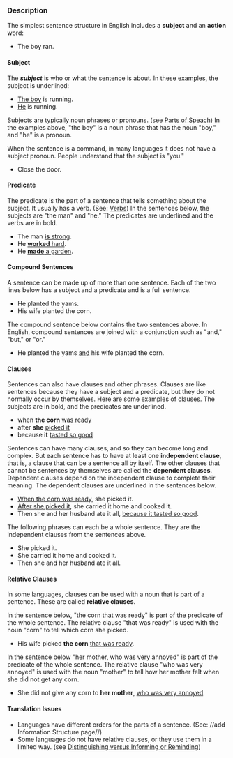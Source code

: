 


### Description 

The simplest sentence structure in English includes a **subject** and an **action** word: 

* The boy ran.

#### Subject 

The ***subject*** is who or what the sentence is about. In these examples, the subject is underlined: 

* <u>The boy</u> is running.
* <u>He</u> is running.

Subjects are typically noun phrases or pronouns. (see [Parts of Speach](figs-partsofspeech)) In the examples above, "the boy" is a noun phrase that has the noun "boy," and "he" is a pronoun.

When the sentence is a command, in many languages it does not have a subject pronoun. People understand that the subject is "you."

* Close the door.

#### Predicate 

The predicate is the part of a sentence that tells something about the subject. It usually has a verb. (See: [Verbs](figs-verbs))  In the sentences below, the subjects are "the man" and "he." The predicates are underlined and the verbs are in bold.

* The man <u>**is** strong</u>.
* He <u>**worked** hard</u>.
* He <u>**made** a garden</u>.

#### Compound Sentences 

A sentence can be made up of more than one sentence. Each of the two lines below has a subject and a predicate and is a full sentence.

* He planted the yams.
* His wife planted the corn.

The compound sentence below contains the two sentences above. In English, compound sentences are joined with a conjunction such as "and," "but," or "or."

* He planted the yams <u>and</u> his wife planted the corn.

#### Clauses 

Sentences can also have clauses and other phrases. Clauses are like sentences because they have a subject and a predicate, but they do not normally occur by themselves. Here are some examples of clauses. The subjects are in bold, and the predicates are underlined.

* when **the corn** <u>was ready</u>
* after **she** <u>picked it</u>
* because **it** <u>tasted so good</u>

Sentences can have many clauses, and so they can become long and complex. But each sentence has to have at least one **independent clause**, that is, a clause that can be a sentence all by itself. The other clauses that cannot be sentences by themselves are called the **dependent clauses**. Dependent clauses depend on the independent clause to complete their meaning. The dependent clauses are underlined in the sentences below.

* <u>When the corn was ready</u>, she picked it.
* <u>After she picked it</u>, she carried it home and cooked it.
* Then she and her husband ate it all, <u>because it tasted so good</u>.

The following phrases can each be a whole sentence. They are the independent clauses from the sentences above.

* She picked it.
* She carried it home and cooked it.
* Then she and her husband ate it all.

#### Relative Clauses 

In some languages, clauses can be used with a noun that is part of a sentence. These are called **relative clauses**.

In the sentence below, "the corn that was ready" is part of the predicate of the whole sentence. The relative clause "that was ready" is used with the noun "corn" to tell which corn she picked.

* His wife picked **the corn** <u>that was ready</u>.

In the sentence below "her mother, who was very annoyed" is part of the predicate of the whole sentence. The relative clause "who was very annoyed" is used with the noun "mother" to tell how her mother felt when she did not get any corn.

* She did not give any corn to **her mother**, <u>who was very annoyed</u>.

#### Translation Issues 

* Languages have different orders for the parts of a sentence. (See: //add Information Structure page//)
* Some languages do not have relative clauses, or they use them in a limited way. (see [Distinguishing versus Informing or Reminding](figs-distinguish))

